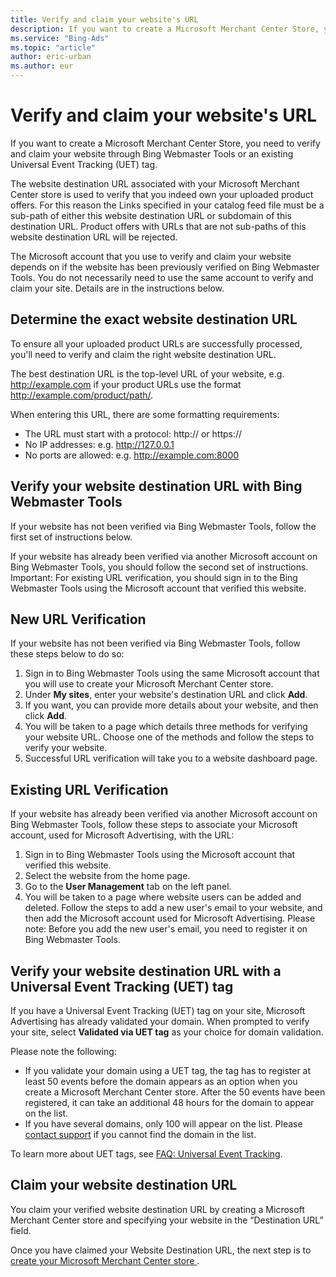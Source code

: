 ```yaml
---
title: Verify and claim your website's URL
description: If you want to create a Microsoft Merchant Center Store, you need to verify and claim your website.
ms.service: "Bing-Ads"
ms.topic: "article"
author: eric-urban
ms.author: eur
---
```


# Verify and claim your website's URL

If you want to create a Microsoft Merchant Center Store, you need to verify and claim your website through Bing Webmaster Tools or an existing Universal Event Tracking (UET) tag.

The website destination URL associated with your Microsoft Merchant Center store is used to verify that you indeed own your uploaded product offers. For this reason the Links specified in your catalog feed file must be a sub-path of either this website destination URL or subdomain of this destination URL. Product offers with URLs that are not sub-paths of this website destination URL will be rejected.

The Microsoft account that you use to verify and claim your website depends on if the website has been previously verified on Bing Webmaster Tools. You do not necessarily need to use the same account to verify and claim your site. Details are in the instructions below.

## Determine the exact website destination URL
To ensure all your uploaded product URLs are successfully processed, you'll need to verify and claim the right website destination URL.

The best destination URL is the top-level URL of your website, e.g. http://example.com if your product URLs use the format http://example.com/product/path/.

When entering this URL, there are some formatting requirements:

- The URL must start with a protocol: http:// or https://
- No IP addresses: e.g. http://127.0.0.1
- No ports are allowed: e.g. http://example.com:8000

## Verify your website destination URL with Bing Webmaster Tools
If your website has not been verified via Bing Webmaster Tools, follow the first set of instructions below.

If your website has already been verified via another Microsoft account on Bing Webmaster Tools, you should follow the second set of instructions. Important: For existing URL verification, you should sign in to the Bing Webmaster Tools using the Microsoft account that verified this website.

## New URL Verification

If your website has not been verified via Bing Webmaster Tools, follow these steps below to do so:

1. Sign in to Bing Webmaster Tools using the same Microsoft account that you will use to create your Microsoft Merchant Center store.
1. Under **My sites**, enter your website's destination URL and click **Add**.
1. If you want, you can provide more details about your website, and then click **Add**.
1. You will be taken to a page which details three methods for verifying your website URL. Choose one of the methods and follow the steps to verify your website.
1. Successful URL verification will take you to a website dashboard page.

## Existing URL Verification

If your website has already been verified via another Microsoft account on Bing Webmaster Tools, follow these steps to associate your Microsoft account, used for Microsoft Advertising, with the URL:

1. Sign in to Bing Webmaster Tools using the Microsoft account that verified this website.
1. Select the website from the home page.
1. Go to the **User Management** tab on the left panel.
1. You will be taken to a page where website users can be added and deleted. Follow the steps to add a new user's email to your website, and then add the Microsoft account used for Microsoft Advertising. Please note: Before you add the new user's email, you need to register it on Bing Webmaster Tools.

## Verify your website destination URL with a Universal Event Tracking (UET) tag
If you have a Universal Event Tracking (UET) tag on your site, Microsoft Advertising has already validated your domain. When prompted to verify your site, select **Validated via UET tag** as your choice for domain validation.

Please note the following:
- If you validate your domain using a UET tag, the tag has to register at least 50 events before the domain appears as an option when you create a Microsoft Merchant Center store. After the 50 events have been registered, it  can take an additional 48 hours for the domain to appear on the list.
- If you have several domains, only 100 will appear on the list. Please [contact support](https://go.microsoft.com/fwlink?LinkId=398371) if you cannot find the domain in the list.

To learn more about UET tags, see [FAQ: Universal Event Tracking](./hlp_BA_CONC_UET_FAQ.md).

## Claim your website destination URL
You claim your verified website destination URL by creating a Microsoft Merchant Center store and specifying your website in the “Destination URL” field.

Once you have claimed your Website Destination URL, the next step is to [      create your Microsoft Merchant Center store    ](./hlp_BA_PROC_CreateBingMerchantCenterStore.md).



